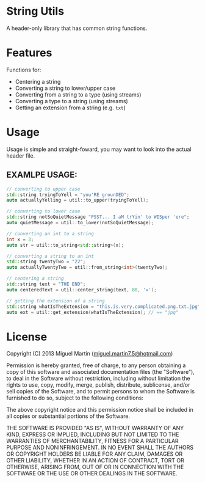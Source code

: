 # String Utils

A header-only library that has common string functions.

# Features

Functions for:

- Centering a string
- Converting a string to lower/upper case
- Converting from a string to a type (using streams)
- Converting a type to a string (using streams)
- Getting an extension from a string (e.g. `txt`)

# Usage

Usage is simple and straight-foward, you may want to look into the actual header file.

## EXAMLPE USAGE:

```c++
// converting to upper case
std::string tryingToYell = "you'RE grounDED";
auto actuallyYelling = util::to_upper(tryingToYell);

// converting to lower case
std::string notSoQuietMessage "PSST... I aM trYin' to WISper 'ere";
auto quietMessage = util::to_lower(notSoQuietMessage); 

// converting an int to a string
int x = 3;
auto str = util::to_string<std::string>(x);

// converting a string to an int
std::string twentyTwo = "22";
auto actuallyTwentyTwo = util::from_string<int>(twentyTwo);

// centering a string
std::string text = "THE END";
auto centeredText = util::center_string(text, 80, '=');

// getting the extension of a string
std::string whatIsTheExtension = "this.is.very.complicated.png.txt.jpg";
auto ext = util::get_extension(whatIsTheExtension); // == "jpg"
```

# License
Copyright (C) 2013 Miguel Martin (miguel.martin7.5@hotmail.com)

Permission is hereby granted, free of charge, to any person obtaining a copy
of this software and associated documentation files (the "Software"), to deal
in the Software without restriction, including without limitation the rights
to use, copy, modify, merge, publish, distribute, sublicense, and/or sell
copies of the Software, and to permit persons to whom the Software is
furnished to do so, subject to the following conditions:

The above copyright notice and this permission notice shall be included in
all copies or substantial portions of the Software.

THE SOFTWARE IS PROVIDED "AS IS", WITHOUT WARRANTY OF ANY KIND, EXPRESS OR
IMPLIED, INCLUDING BUT NOT LIMITED TO THE WARRANTIES OF MERCHANTABILITY,
FITNESS FOR A PARTICULAR PURPOSE AND NONINFRINGEMENT. IN NO EVENT SHALL THE
AUTHORS OR COPYRIGHT HOLDERS BE LIABLE FOR ANY CLAIM, DAMAGES OR OTHER
LIABILITY, WHETHER IN AN ACTION OF CONTRACT, TORT OR OTHERWISE, ARISING FROM,
OUT OF OR IN CONNECTION WITH THE SOFTWARE OR THE USE OR OTHER DEALINGS IN
THE SOFTWARE.
